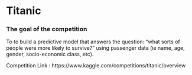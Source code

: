 # Titanic
### The goal of the competition
<p>
To to build a predictive model that answers the question: “what sorts of people were more likely to survive?” using passenger data (ie name, age, gender, socio-economic class, etc).</p>
Competition Link : https://www.kaggle.com/competitions/titanic/overview
